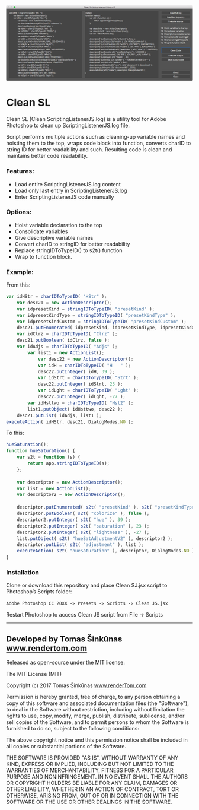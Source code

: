 ![Clean SL](/Clean%20SL.png)

# Clean SL #
Clean SL (Clean ScriptingListenerJS.log) is a utility tool for Adobe Photoshop to clean up ScriptingListenerJS.log file. 

Script performs multiple actions such as cleaning-up variable names and hoisting them to the top, wraps code block into function, converts charID to string ID for better readability and such. Resulting code is clean and maintains better code readability.

### Features: ###
* Load entire ScriptingListenerJS.log content
* Load only last entry in ScriptingListenerJS.log
* Enter ScriptingListenerJS code manually

### Options: ###
* Hoist variable declaration to the top
* Consolidate variables
* Give descriptive variable names
* Convert charID to stringID for better readability
* Replace stringIDToTypeID() to s2t() function
* Wrap to function block.

### Example: ###
From this:
```javascript
var idHStr = charIDToTypeID( "HStr" );
    var desc21 = new ActionDescriptor();
    var idpresetKind = stringIDToTypeID( "presetKind" );
    var idpresetKindType = stringIDToTypeID( "presetKindType" );
    var idpresetKindCustom = stringIDToTypeID( "presetKindCustom" );
    desc21.putEnumerated( idpresetKind, idpresetKindType, idpresetKindCustom );
    var idClrz = charIDToTypeID( "Clrz" );
    desc21.putBoolean( idClrz, false );
    var idAdjs = charIDToTypeID( "Adjs" );
        var list1 = new ActionList();
            var desc22 = new ActionDescriptor();
            var idH = charIDToTypeID( "H   " );
            desc22.putInteger( idH, 39 );
            var idStrt = charIDToTypeID( "Strt" );
            desc22.putInteger( idStrt, 23 );
            var idLght = charIDToTypeID( "Lght" );
            desc22.putInteger( idLght, -27 );
        var idHsttwo = charIDToTypeID( "Hst2" );
        list1.putObject( idHsttwo, desc22 );
    desc21.putList( idAdjs, list1 );
executeAction( idHStr, desc21, DialogModes.NO );
```

To this:
```javascript
hueSaturation();
function hueSaturation() {
    var s2t = function (s) {
        return app.stringIDToTypeID(s);
    };

    var descriptor = new ActionDescriptor();
    var list = new ActionList();
    var descriptor2 = new ActionDescriptor();

    descriptor.putEnumerated( s2t( "presetKind" ), s2t( "presetKindType" ), s2t( "presetKindCustom" ));
    descriptor.putBoolean( s2t( "colorize" ), false );
    descriptor2.putInteger( s2t( "hue" ), 39 );
    descriptor2.putInteger( s2t( "saturation" ), 23 );
    descriptor2.putInteger( s2t( "lightness" ), -27 );
    list.putObject( s2t( "hueSatAdjustmentV2" ), descriptor2 );
    descriptor.putList( s2t( "adjustment" ), list );
    executeAction( s2t( "hueSaturation" ), descriptor, DialogModes.NO );
}
```
### Installation ###
Clone or download this repository and place Clean SJ.jsx script to Photoshop’s Scripts folder:

```Adobe Photoshop CC 20XX -> Presets -> Scripts -> Clean JS.jsx```

Restart Photoshop to access Clean JS script from File -> Scripts

---------
Developed by Tomas Šinkūnas
www.rendertom.com
---------

Released as open-source under the MIT license:

The MIT License (MIT)

Copyright (c) 2017 Tomas Šinkūnas www.renderTom.com

Permission is hereby granted, free of charge, to any person obtaining a copy of this software and associated documentation files (the "Software"), to deal in the Software without restriction, including without limitation the rights to use, copy, modify, merge, publish, distribute, sublicense, and/or sell copies of the Software, and to permit persons to whom the Software is furnished to do so, subject to the following conditions:

The above copyright notice and this permission notice shall be included in all copies or substantial portions of the Software.

THE SOFTWARE IS PROVIDED "AS IS", WITHOUT WARRANTY OF ANY KIND, EXPRESS OR IMPLIED, INCLUDING BUT NOT LIMITED TO THE WARRANTIES OF MERCHANTABILITY, FITNESS FOR A PARTICULAR PURPOSE AND NONINFRINGEMENT. IN NO EVENT SHALL THE AUTHORS OR COPYRIGHT HOLDERS BE LIABLE FOR ANY CLAIM, DAMAGES OR OTHER LIABILITY, WHETHER IN AN ACTION OF CONTRACT, TORT OR OTHERWISE, ARISING FROM, OUT OF OR IN CONNECTION WITH THE SOFTWARE OR THE USE OR OTHER DEALINGS IN THE SOFTWARE.